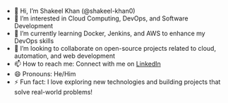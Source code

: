 - 👋 Hi, I’m Shakeel Khan (@shakeel-khan0)
- 👀 I’m interested in Cloud Computing, DevOps, and Software Development
- 🌱 I’m currently learning Docker, Jenkins, and AWS to enhance my DevOps skills
- 💞️ I’m looking to collaborate on open-source projects related to cloud, automation, and web development
- 📫 How to reach me: Connect with me on [LinkedIn](https://www.linkedin.com/in/shakeel-khan01/)
- 😄 Pronouns: He/Him
- ⚡ Fun fact: I love exploring new technologies and building projects that solve real-world problems!
